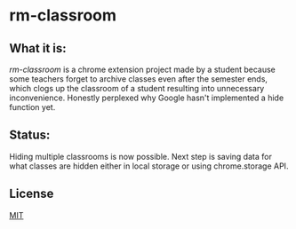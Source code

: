 # rm-classroom

## What it is:

*rm-classroom* is a chrome extension project made by a student because some teachers forget to archive classes even after the semester ends, which clogs up the classroom of a student resulting into unnecessary inconvenience.
Honestly perplexed why Google hasn't implemented a hide function yet.

## Status:

Hiding multiple classrooms is now possible. Next step is saving data for what classes are hidden either in local storage or using chrome.storage API.

## License
[MIT](https://opensource.org/licenses/MIT)
